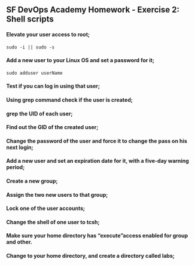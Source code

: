 ## SF DevOps Academy Homework - Exercise 2: Shell scripts 

#### Elevate your user access to root; 

    sudo -i || sudo -s

#### Add a new user to your Linux OS and set a password for it; 

    sudo adduser userName


#### Test if you can log in using that user; 


#### Using grep command check if the user is created; 


#### grep the UID of each user; 


#### Find out the GID of the created user; 


#### Change the password of the user and force it to change the pass on his next login; 



#### Add a new user and set an expiration date for it, with a five-day warning period; 


#### Create a new group; 


#### Assign the two new users to that group; 


#### Lock one of the user accounts; 


#### Change the shell of one user to tcsh;


#### Make sure your home directory has “execute”access enabled for group and other. 


#### Change to your home directory, and create a directory called labs; 
